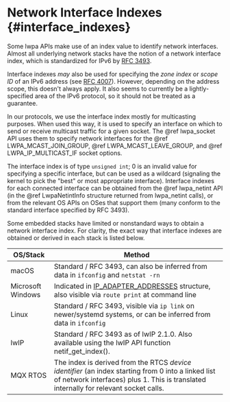 # Network Interface Indexes                                {#interface_indexes}

Some lwpa APIs make use of an index value to identify network interfaces.
Almost all underlying network stacks have the notion of a network interface
index, which is standardized for IPv6 by
[RFC 3493](https://tools.ietf.org/html/rfc3493).

Interface indexes _may_ also be used for specifying the _zone index_ or
_scope ID_ of an IPv6 address (see
[RFC 4007](https://tools.ietf.org/html/rfc4007)). However, depending on the
address scope, this doesn't always apply. It also seems to currently be a
lightly-specified area of the IPv6 protocol, so it should not be treated as a
guarantee.

In our protocols, we use the interface index mostly for multicasting purposes.
When used this way, it is used to specify an interface on which to send or
receive multicast traffic for a given socket. The @ref lwpa_socket API uses
them to specify network interfaces for the @ref LWPA_MCAST_JOIN_GROUP,
@ref LWPA_MCAST_LEAVE_GROUP, and @ref LWPA_IP_MULTICAST_IF socket options.

The interface index is of type `unsigned int`; 0 is an invalid value for
specifying a specific interface, but can be used as a wildcard (signaling the
kernel to pick the "best" or most appropriate interface). Interface indexes for
each connected interface can be obtained from the @ref lwpa_netint API (in the
@ref LwpaNetintInfo structure returned from lwpa_netint calls), or from the
relevant OS APIs on OSes that support them (many conform to the standard
interface specified by RFC 3493).

Some embedded stacks have limited or nonstandard ways to obtain a network
interface index. For clarity, the exact way that interface indexes are obtained
or derived in each stack is listed below.

| OS/Stack | Method |
|----------|--------|
| macOS    | Standard / RFC 3493, can also be inferred from data in `ifconfig` and `netstat -rn` |
| Microsoft Windows | Indicated in [IP_ADAPTER_ADDRESSES](https://docs.microsoft.com/en-us/windows/win32/api/iptypes/ns-iptypes-_ip_adapter_addresses_lh) structure, also visible via `route print` at command line |
| Linux    | Standard / RFC 3493, visible via `ip link` on newer/systemd systems, or can be inferred from data in `ifconfig` |
| lwIP     | Standard / RFC 3493 as of lwIP 2.1.0. Also available using the lwIP API function netif_get_index(). |
| MQX RTOS | The index is derived from the RTCS _device identifier_ (an index starting from 0 into a linked list of network interfaces) plus 1. This is translated internally for relevant socket calls. |
